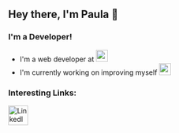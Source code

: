## Hey there, I'm Paula 👋

### I'm a Developer!
- I'm a web developer at [<img alt="surfe" height="24px" src="https://yt3.googleusercontent.com/w9rR_zQ8j9b8B3l4InGS4Xj3GC25MV478NczuQClfCBAIQx2ah9WL0v1MvUAJyr_Go_XpfIcNyc=s900-c-k-c0x00ffffff-no-rj" />][surfe]
- I'm currently working on improving myself <img alt="newchallenge" height="24px" src="https://webstockreview.net/images/emoji-clipart-muscle-10.png" />

### Interesting Links:

[<img align="left" alt="LinkedIn" height="40px" src="https://cdn3.iconfinder.com/data/icons/inficons/512/linkedin.png" />][linkedin]

<br />
<br />

[surfe]: https://www.surfe.com/
[linkedin]: https://www.linkedin.com/in/spaulas/?locale=en_US
